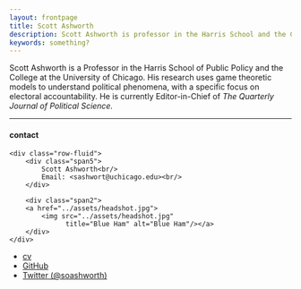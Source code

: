 ```yaml
---
layout: frontpage
title: Scott Ashworth
description: Scott Ashworth is professor in the Harris School and the College at the University of Chicago.
keywords: something?
---
```


Scott Ashworth is a Professor in the Harris School of Public Policy and the College at the University of Chicago. His research uses game theoretic models to understand political phenomena, with a specific focus on electoral accountability. He is currently Editor-in-Chief of *The Quarterly Journal of Political Science.*

<!--
[curriculum vitae ![cv as pdf]({{ BASE_PATH }}/pages/icons16/pdf-icon.png)]({{ BASE_PATH }}/assets/cv.pdf)<br/> -->


---


<div class="container">
<h4><a name="contact"></a>contact</h4>

    <div class="row-fluid">
        <div class="span5">
            Scott Ashworth<br/>
            Email: <sashwort@uchicago.edu><br/>
        </div>

        <div class="span2">
        <a href="../assets/headshot.jpg">
            <img src="../assets/headshot.jpg"
                  title="Blue Ham" alt="Blue Ham"/></a>
        </div>
    </div>
</div>

<div class="navbar">
  <div class="navbar-inner">
      <ul class="nav">
          <li><a href="{{ BASE_PATH }}/assets/cv.pdf">cv</a></li>
          <li><a href="https://github.com/ScottAshworth">GitHub</a></li>
          <li><a href="https://twitter.com/soashworth">Twitter (@soashworth)</a></li>
      </ul>
  </div>
</div>
